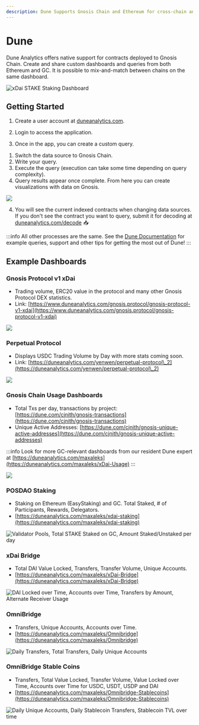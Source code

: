 ```yaml
---
description: Dune Supports Gnosis Chain and Ethereum for cross-chain and custom dashboards
---
```


# Dune

Dune Analytics offers native support for contracts deployed to Gnosis Chain. Create and share custom dashboards and queries from both Ethereum and GC. It is possible to mix-and-match between chains on the same dashboard.

![xDai STAKE Staking Dashboard](/img/tools/dune1.png)

## Getting Started

1) Create a user account at [duneanalytics.com](https://www.duneanalytics.com/).

2) Login to access the application.

3) Once in the app, you can create a custom query.

1. Switch the data source to Gnosis Chain.
2. Write your query.
3. Execute the query (execution can take some time depending on query complexity).
4. Query results appear once complete. From here you can create visualizations with data on Gnosis.

![](/img/tools/dune4.png)

4) You will see the current indexed contracts when changing data sources. If you don't see the contract you want to query, submit it for decoding at [duneanalytics.com/decode](https://www.duneanalytics.com/decode) 📥

:::info
All other processes are the same. See the [Dune Documentation](https://hackmd.io/k71ZUSTxQVKGqOcvR6OXnw) for example queries, support and other tips for getting the most out of Dune!
:::

## Example Dashboards

### Gnosis Protocol v1 xDai

* Trading volume, ERC20 value in the protocol and many other Gnosis Protocol DEX statistics.
* Link: [https://www.duneanalytics.com/gnosis.protocol/gnosis-protocol-v1-xdai](https://www.duneanalytics.com/gnosis.protocol/gnosis-protocol-v1-xdai)

![](/img/tools/gnosis-protocol.png)

### Perpetual Protocol

* Displays USDC Trading Volume by Day with more stats coming soon.
* Link: [https://duneanalytics.com/yenwen/perpetual-protocol\_2](https://duneanalytics.com/yenwen/perpetual-protocol\_2)

![](</img/tools/perpetual-on-dune.png>)

### Gnosis Chain Usage Dashboards

* Total Txs per day, transactions by project: [https://dune.com/cjnith/gnosis-transactions](https://dune.com/cjnith/gnosis-transactions)
* Unique Active Addresses: [https://dune.com/cjnith/gnosis-unique-active-addresses](https://dune.com/cjnith/gnosis-unique-active-addresses)

:::info
Look for more GC-relevant dashboards from our resident Dune expert at [https://duneanalytics.com/maxaleks](https://duneanalytics.com/maxaleks/xDai-Usage)
:::

![](</img/tools/tx-day-2.png>)

### POSDAO Staking

* Staking on Ethereum (EasyStaking) and GC. Total Staked, # of Participants, Rewards, Delegators.
* [https://duneanalytics.com/maxaleks/xdai-staking](https://duneanalytics.com/maxaleks/xdai-staking)

![Validator Pools, Total STAKE Staked on GC, Amount Staked/Unstaked per day](/img/tools/xdai-staking.png)

### xDai Bridge

* Total DAI Value Locked, Transfers, Transfer Volume, Unique Accounts.
* [https://duneanalytics.com/maxaleks/xDai-Bridge](https://duneanalytics.com/maxaleks/xDai-Bridge)

![DAI Locked over Time, Accounts over Time, Transfers by Amount, Alternate Receiver Usage](/img/tools/xdai-bridge.png)

### OmniBridge

* Transfers, Unique Accounts, Accounts over Time.
* [https://duneanalytics.com/maxaleks/Omnibridge](https://duneanalytics.com/maxaleks/Omnibridge)

![Daily Transfers, Total Transfers, Daily Unique Accounts](/img/tools/omnibridge.png)

### OmniBridge Stable Coins

* Transfers, Total Value Locked, Transfer Volume, Value Locked over Time, Accounts over Time for USDC, USDT, USDP and DAI
* [https://duneanalytics.com/maxaleks/Omnibridge-Stablecoins](https://duneanalytics.com/maxaleks/Omnibridge-Stablecoins)

![Daily Unique Accounts, Daily Stablecoin Transfers, Stablecoin TVL over time](/img/tools/stablecoins.png)